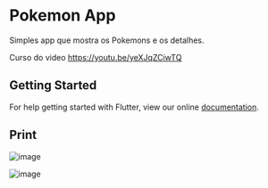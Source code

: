 # Pokemon App

Simples app que mostra os Pokemons e os detalhes.


Curso do video https://youtu.be/yeXJqZCiwTQ

## Getting Started

For help getting started with Flutter, view our online
[documentation](https://flutter.io/).


## Print
![image](https://user-images.githubusercontent.com/5832193/48139652-2479de00-e28e-11e8-826f-7b1c0af4acec.png)

![image](https://user-images.githubusercontent.com/5832193/48139659-2b085580-e28e-11e8-816b-2605ac4ad8bf.png)
